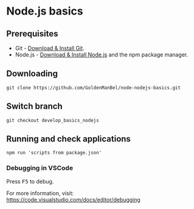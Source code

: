 # Node.js basics

## Prerequisites

- Git - [Download & Install Git](https://git-scm.com/downloads).
- Node.js - [Download & Install Node.js](https://nodejs.org/en/download/) and the npm package manager.

## Downloading

```
git clone https://github.com/GoldenManBel/node-nodejs-basics.git
```

## Switch branch

```
git checkout develop_basics_nodejs
```

## Running and check applications

```
npm run 'scripts from package.json'
```

### Debugging in VSCode

Press <kbd>F5</kbd> to debug.

For more information, visit: https://code.visualstudio.com/docs/editor/debugging
